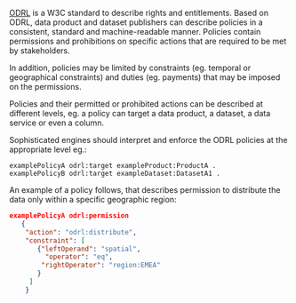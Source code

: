 [ODRL](https://www.w3.org/TR/odrl-model/) is a W3C standard to describe rights and entitlements.
Based on ODRL, data product and dataset publishers can describe policies in a consistent, standard and machine-readable manner. Policies contain permissions and prohibitions on specific actions that are required to be met by stakeholders.

In addition, policies may be limited by constraints (eg. temporal or geographical constraints) and duties (eg. payments) that may be imposed on the permissions.

Policies and their permitted or prohibited actions can be described at different levels, eg. a policy can target a data product, a dataset, a data service or even a column.

Sophisticated engines should interpret and enforce the ODRL policies at the appropriate level eg.:

```turtle
examplePolicyA odrl:target exampleProduct:ProductA .
examplePolicyB odrl:target exampleDataset:DatasetA1 .
```

An example of a policy follows, that describes permission to distribute the data only within a specific geographic region:

```json
examplePolicyA odrl:permission
   {
    "action": "odrl:distribute",
    "constraint": [
       {"leftOperand": "spatial",
         "operator": "eq",
        "rightOperator": "region:EMEA"
       }
     ]
    }
 ```

